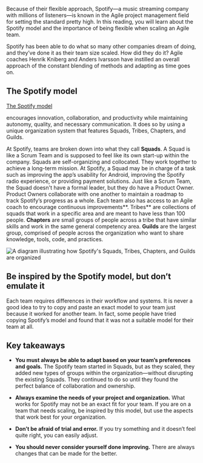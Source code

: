 

Because of their flexible approach, Spotify—a music streaming company with millions of listeners—is known in the Agile project management field for setting the standard pretty high. In this reading, you will learn about the Spotify model and the importance of being flexible when scaling an Agile team. 

Spotify has been able to do what so many other companies dream of doing, and they’ve done it as their team size scaled. How did they do it? Agile coaches Henrik Kniberg and Anders Ivarsson have instilled an overall approach of the constant blending of methods and adapting as time goes on. 

## **The Spotify model**

[The Spotify model](https://blog.crisp.se/wp-content/uploads/2012/11/SpotifyScaling.pdf)

encourages innovation, collaboration, and productivity while maintaining autonomy, quality, and necessary communication. It does so by using a unique organization system that features Squads, Tribes, Chapters, and Guilds.

At Spotify, teams are broken down into what they call **Squads**. A Squad is like a Scrum Team and is supposed to feel like its own start-up within the company. Squads are self-organizing and collocated. They work together to achieve a long-term mission. At Spotify, a Squad may be in charge of a task such as improving the app’s usability for Android, improving the Spotify radio experience, or providing payment solutions. Just like a Scrum Team, the Squad doesn't have a formal leader, but they do have a Product Owner. Product Owners collaborate with one another to maintain a roadmap to track Spotify’s progress as a whole. Each team also has access to an Agile coach to encourage continuous improvements**. Tribes** are collections of squads that work in a specific area and are meant to have less than 100 people. **Chapters** are small groups of people across a tribe that have similar skills and work in the same general competency area. **Guilds** are the largest group, comprised of people across the organization who want to share knowledge, tools, code, and practices.

![A diagram illustrating how Spotify's Squads, Tribes, Chapters, and Guilds are organized](https://d3c33hcgiwev3.cloudfront.net/imageAssetProxy.v1/XYL425TVQmeC-NuU1YJn_A_bebc53a453e8493dbae02e81946e66f1_Spotify-structure.jpg?expiry=1748044800000&hmac=l0HLHi-2HGqztLdjd3OMUo-MssgaHY7rOsPGJAH6mzI)

## **Be inspired by the Spotify model, but don’t emulate it**

Each team requires differences in their workflow and systems. It is never a good idea to try to copy and paste an exact model to your team just because it worked for another team. In fact, some people have tried copying Spotify’s model and found that it was not a suitable model for their team at all. 

## **Key takeaways** 

- **You must always be able to adapt based on your team’s preferences and goals.** The Spotify team started in Squads, but as they scaled, they added new types of groups within the organization—without disrupting the existing Squads. They continued to do so until they found the perfect balance of collaboration and ownership. 
    
- **Always examine the needs of your project and organization.** What works for Spotify may not be an exact fit for your team. If you are on a team that needs scaling, be inspired by this model, but use the aspects that work best for your organization. 
    
- **Don’t be afraid of trial and error.** If you try something and it doesn’t feel quite right, you can easily adjust.
    
- **You should never consider yourself done improving.** There are always changes that can be made for the better.